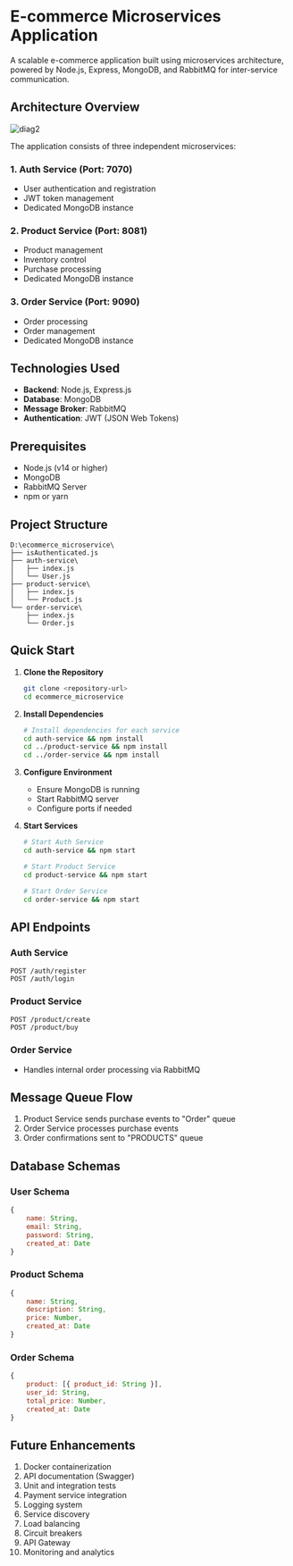 
# E-commerce Microservices Application

A scalable e-commerce application built using microservices architecture, powered by Node.js, Express, MongoDB, and RabbitMQ for inter-service communication.

## Architecture Overview

![diag2](https://github.com/user-attachments/assets/8933ab40-03f0-4540-9b12-03e73bb05d8b)


The application consists of three independent microservices:

### 1. Auth Service (Port: 7070)
- User authentication and registration
- JWT token management
- Dedicated MongoDB instance

### 2. Product Service (Port: 8081)
- Product management
- Inventory control
- Purchase processing
- Dedicated MongoDB instance

### 3. Order Service (Port: 9090)
- Order processing
- Order management
- Dedicated MongoDB instance

## Technologies Used

- **Backend**: Node.js, Express.js
- **Database**: MongoDB
- **Message Broker**: RabbitMQ
- **Authentication**: JWT (JSON Web Tokens)

## Prerequisites

- Node.js (v14 or higher)
- MongoDB
- RabbitMQ Server
- npm or yarn

## Project Structure
```
D:\ecommerce_microservice\
├── isAuthenticated.js
├── auth-service\
│   ├── index.js
│   └── User.js
├── product-service\
│   ├── index.js
│   └── Product.js
└── order-service\
    ├── index.js
    └── Order.js
```

## Quick Start

1. **Clone the Repository**
   ```bash
   git clone <repository-url>
   cd ecommerce_microservice
   ```

2. **Install Dependencies**
   ```bash
   # Install dependencies for each service
   cd auth-service && npm install
   cd ../product-service && npm install
   cd ../order-service && npm install
   ```

3. **Configure Environment**
   - Ensure MongoDB is running
   - Start RabbitMQ server
   - Configure ports if needed

4. **Start Services**
   ```bash
   # Start Auth Service
   cd auth-service && npm start

   # Start Product Service
   cd product-service && npm start

   # Start Order Service
   cd order-service && npm start
   ```

## API Endpoints

### Auth Service
```
POST /auth/register
POST /auth/login
```

### Product Service
```
POST /product/create
POST /product/buy
```

### Order Service
- Handles internal order processing via RabbitMQ

## Message Queue Flow

1. Product Service sends purchase events to "Order" queue
2. Order Service processes purchase events
3. Order confirmations sent to "PRODUCTS" queue

## Database Schemas

### User Schema
```javascript
{
    name: String,
    email: String,
    password: String,
    created_at: Date
}
```

### Product Schema
```javascript
{
    name: String,
    description: String,
    price: Number,
    created_at: Date
}
```

### Order Schema
```javascript
{
    product: [{ product_id: String }],
    user_id: String,
    total_price: Number,
    created_at: Date
}
```


## Future Enhancements

1. Docker containerization
2. API documentation (Swagger)
3. Unit and integration tests
4. Payment service integration
5. Logging system
6. Service discovery
7. Load balancing
8. Circuit breakers
9. API Gateway
10. Monitoring and analytics

